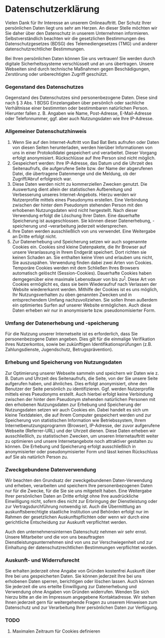 # Datenschutzerklärung

Vielen Dank für Ihr Interesse an unserem Onlineauftritt. Der Schutz Ihrer persönlichen Daten liegt uns sehr am Herzen. An dieser Stelle möchten wir Sie daher über den Datenschutz in unserem Unternehmen informieren. Selbstverständlich beachten wir die gesetzlichen Bestimmungen des Datenschutzgesetzes (BDSG) des Telemediengesetzes (TMG) und anderer datenschutzrechtlicher Bestimmungen.

Bei Ihren persönlichen Daten können Sie uns vertrauen! Sie werden durch digitale Sicherheitssysteme verschlüsselt und an uns übertragen. Unsere Webseiten sind durch technische Maßnahmen gegen Beschädigungen, Zerstörung oder unberechtigten Zugriff geschützt.

### Gegenstand des Datenschutzes

Gegenstand des Datenschutzes sind personenbezogene Daten. Diese sind nach § 3 Abs. 1 BDSG Einzelangaben über persönlich oder sachliche Verhältnisse einer bestimmten oder bestimmbaren natürlichen Person. Hierunter fallen z. B. Angaben wie Name, Post-Adresse, E-Mail-Adresse oder Telefonnummer, ggf. aber auch Nutzungsdaten wie Ihre IP-Adresse.

### Allgemeiner Datenschutzhinweis

1. Wenn Sie auf den Internet-Auftritt von Bad Bat Bets aufrufen oder Daten von diesen Seiten herunterladen, werden hierüber Informationen von uns in einer Protokolldatei gespeichert und verarbeitet. Dieser Vorgang erfolgt anonymisiert. Rückschlüsse auf Ihre Person sind nicht möglich.
2. Gespeichert werden: Ihre IP-Adresse, das Datum und die Uhrzeit des Seitenaufrufs, die aufgerufene Seite bzw. der Name der abgerufenen Datei, die übertragene Datenmenge und die Meldung, ob der Zugriff/Abruf erfolgreich war.
3. Diese Daten werden nicht zu kommerziellen Zwecken genutzt. Die Auswertung dient allein der statistischen Aufbereitung und Verbesserung unseres Internet-Angebots. Hierzu werden wir Nutzerprofile mittels eines Pseudonyms erstellen. Eine Verbindung zwischen der hinter dem Pseudonym stehenden Person mit den erhobenen Nutzungsdaten wird nicht hergestellt. Nach dieser Verwendung erfolgt die Löschung Ihrer Daten. Eine dauerhafte Speicherung ist ausgeschlossen. Sie können dieser Datenerhebung, -speicherung und –verarbeitung jederzeit widersprechen.
4. Ihre Daten werden ausschließlich von uns verwendet. Eine Weitergabe an Dritte erfolgt nicht.
5. Zur Datenerhebung und Speicherung setzen wir auch sogenannte Cookies ein. Cookies sind kleine Datenpakete, die Ihr Browser auf unsere Veranlassung in Ihrem Endgerät speichert. Dort richten sie keinen Schaden an. Sie enthalten keine Viren und erlauben uns nicht, Sie auszuspähen. Verwendung finden dabei zwei Arten von Cookies. Temporäre Cookies werden mit dem Schließen Ihres Browsers automatisch gelöscht (Session-Cookies). Dauerhafte Cookies haben demgegenüber eine maximale Lebensdauer von bis zu<sup>[1](#zeitraum)</sup>. Diese Art von Cookies ermöglicht es, dass sie beim Wiederaufruf nach Verlassen der Website wiedererkannt werden. Mithilfe der Cookies ist es uns möglich, Ihr Nutzungsverhalten zu oben genannten Zwecken und in entsprechendem Umfang nachzuvollziehen. Sie sollen Ihnen außerdem ein optimiertes Surfen auf unserer Website ermöglichen. Auch diese Daten erheben wir nur in anonymisierte bzw. pseudonomisierter Form.

### Umfang der Datenerhebung und -speicherung

Für die Nutzung unserer Internetseite ist es erforderlich, dass Sie personenbezogene Daten angeben. Dies gilt für die einmalige Verifikation ihres Nutzerkontos, sowie bei zukünftigen Identifikationsprüfungen (z.B. Zahlungsdienste, Jugendschutz, Betrugsprävention).

### Erhebung und Speicherung von Nutzungsdaten

Zur Optimierung unserer Webseite sammeln und speichern wir Daten wie z. B. Datum und Uhrzeit des Seitenaufrufs, die Seite, von der Sie unsere Seite aufgerufen haben, und ähnliches. Dies erfolgt anonymisiert, ohne den Benutzer der Seite persönlich zu identifizieren. Ggf. werden Nutzerprofile mittels eines Pseudonyms erstellt. Auch hierbei erfolgt keine Verbindung zwischen der hinter dem Pseudonym stehenden natürlichen Personen mit den erhobenen Nutzungsdaten zur Erhebung und Speicherung der Nutzungsdaten setzen wir auch Cookies ein. Dabei handelt es sich um kleine Textdateien, die auf Ihrem Computer gespeichert werden und zur Speicherung von statistischen Information wie Betriebssystem, Ihrem Internetbenutzungsprogramm (Browser), IP-Adresse, der zuvor aufgerufene Webseite (Referrer-URL) und der Uhrzeit dienen. Diese Daten erheben wir ausschließlich, zu statistischen Zwecken, um unseren Internetauftritt weiter zu optimieren und unsere Internetangebote noch attraktiver gestalten zu können. Die Erhebung und Speicherung erfolgt ausschließlich in anonymisierter oder pseudonymisierter Form und lässt keinen Rückschluss auf Sie als natürlich Person zu.

### Zweckgebundene Datenverwendung

Wir beachten den Grundsatz der zweckgebundenen Daten-Verwendung und erheben, verarbeiten und speichern Ihre personenbezogenen Daten nur für die Zwecke, für die Sie sie uns mitgeteilt haben. Eine Weitergabe Ihrer persönlichen Daten an Dritte erfolgt ohne Ihre ausdrückliche Einwilligung nicht, sofern dies nicht zur Erbringung der Dienstleistung oder zur Vertragsdurchführung notwendig ist. Auch die Übermittlung an auskunftsberechtigte staatliche Institution und Behörden erfolgt nur im Rahmen der gesetzlichen Auskunftspflichten oder wenn wir durch eine gerichtliche Entscheidung zur Auskunft verpflichtet werden.

Auch den unternehmensinternen Datenschutz nehmen wir sehr ernst. Unsere Mitarbeiter und die von uns beauftragten Dienstleistungsunternehmen sind von uns zur Verschwiegenheit und zur Einhaltung der datenschutzrechtlichen Bestimmungen verpflichtet worden.

### Auskunft- und Widerrufsrecht

Sie erhalten jederzeit ohne Angabe von Gründen kostenfrei Auskunft über Ihre bei uns gespeicherten Daten. Sie können jederzeit Ihre bei uns erhobenen Daten sperren, berichtigen oder löschen lassen. Auch können Sie jederzeit die uns erteilte Einwilligung zur Datenerhebung und Verwendung ohne Angaben von Gründen widerrufen. Wenden Sie sich hierzu bitte an die im Impressum angegebene Kontaktadresse. Wir stehen Ihnen jederzeit gern für weitergehende Fragen zu unserem Hinweisen zum Datenschutz und zur Verarbeitung Ihrer persönlichen Daten zur Verfügung.

### TODO

1. <a name="zeitraum">Maximalen Zeitraum für Cookies definieren</a>
